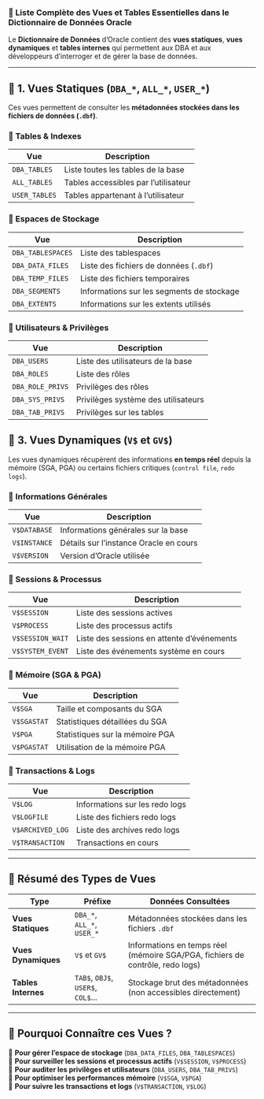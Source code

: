 ### **📌 Liste Complète des Vues et Tables Essentielles dans le Dictionnaire de Données Oracle**

Le **Dictionnaire de Données** d’Oracle contient des **vues statiques**, **vues dynamiques** et **tables internes** qui permettent aux DBA et aux développeurs d’interroger et de gérer la base de données.

---
## **🔹 1. Vues Statiques (`DBA_*`, `ALL_*`, `USER_*`)**

Ces vues permettent de consulter les **métadonnées stockées dans les fichiers de données (`.dbf`)**.

### **📍 Tables & Indexes**

| **Vue**           | **Description**                      |
| ----------------- | ------------------------------------ |
| `DBA_TABLES`      | Liste toutes les tables de la base   |
| `ALL_TABLES`      | Tables accessibles par l’utilisateur |
| `USER_TABLES`     | Tables appartenant à l’utilisateur   |
### **📍 Espaces de Stockage**

|**Vue**|**Description**|
|---|---|
|`DBA_TABLESPACES`|Liste des tablespaces|
|`DBA_DATA_FILES`|Liste des fichiers de données (`.dbf`)|
|`DBA_TEMP_FILES`|Liste des fichiers temporaires|
|`DBA_SEGMENTS`|Informations sur les segments de stockage|
|`DBA_EXTENTS`|Informations sur les extents utilisés|
### **📍 Utilisateurs & Privilèges**

| **Vue**          | **Description**                     |
| ---------------- | ----------------------------------- |
| `DBA_USERS`      | Liste des utilisateurs de la base   |
| `DBA_ROLES`      | Liste des rôles                     |
| `DBA_ROLE_PRIVS` | Privilèges des rôles                |
| `DBA_SYS_PRIVS`  | Privilèges système des utilisateurs |
| `DBA_TAB_PRIVS`  | Privilèges sur les tables           |
## **🔹 3. Vues Dynamiques (`V$` et `GV$`)**

Les vues dynamiques récupèrent des informations **en temps réel** depuis la mémoire (SGA, PGA) ou certains fichiers critiques (`control file`, `redo logs`).

### **📍 Informations Générales**

|**Vue**|**Description**|
|---|---|
|`V$DATABASE`|Informations générales sur la base|
|`V$INSTANCE`|Détails sur l’instance Oracle en cours|
|`V$VERSION`|Version d’Oracle utilisée|
### **📍 Sessions & Processus**

|**Vue**|**Description**|
|---|---|
|`V$SESSION`|Liste des sessions actives|
|`V$PROCESS`|Liste des processus actifs|
|`V$SESSION_WAIT`|Liste des sessions en attente d’événements|
|`V$SYSTEM_EVENT`|Liste des événements système en cours|
### **📍 Mémoire (SGA & PGA)**

|**Vue**|**Description**|
|---|---|
|`V$SGA`|Taille et composants du SGA|
|`V$SGASTAT`|Statistiques détaillées du SGA|
|`V$PGA`|Statistiques sur la mémoire PGA|
|`V$PGASTAT`|Utilisation de la mémoire PGA|
### **📍 Transactions & Logs**

|**Vue**|**Description**|
|---|---|
|`V$LOG`|Informations sur les redo logs|
|`V$LOGFILE`|Liste des fichiers redo logs|
|`V$ARCHIVED_LOG`|Liste des archives redo logs|
|`V$TRANSACTION`|Transactions en cours|

---

## **🎯 Résumé des Types de Vues**

|**Type**|**Préfixe**|**Données Consultées**|
|---|---|---|
|**Vues Statiques**|`DBA_*`, `ALL_*`, `USER_*`|Métadonnées stockées dans les fichiers `.dbf`|
|**Vues Dynamiques**|`V$` et `GV$`|Informations en temps réel (mémoire SGA/PGA, fichiers de contrôle, redo logs)|
|**Tables Internes**|`TAB$`, `OBJ$`, `USER$`, `COL$`...|Stockage brut des métadonnées (non accessibles directement)|

---

## **🚀 Pourquoi Connaître ces Vues ?**

🔹 **Pour gérer l’espace de stockage** (`DBA_DATA_FILES`, `DBA_TABLESPACES`)  
🔹 **Pour surveiller les sessions et processus actifs** (`V$SESSION`, `V$PROCESS`)  
🔹 **Pour auditer les privilèges et utilisateurs** (`DBA_USERS`, `DBA_TAB_PRIVS`)  
🔹 **Pour optimiser les performances mémoire** (`V$SGA`, `V$PGA`)  
🔹 **Pour suivre les transactions et logs** (`V$TRANSACTION`, `V$LOG`)

